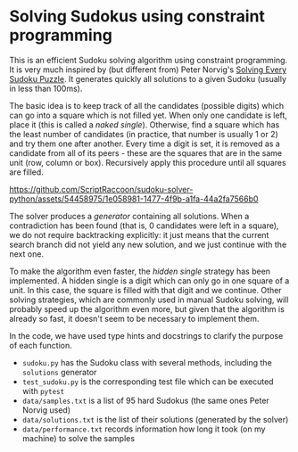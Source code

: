 # Solving Sudokus using constraint programming

This is an efficient Sudoku solving algorithm using constraint programming. It is very much inspired by (but different from) Peter Norvig's [Solving Every Sudoku Puzzle](https://norvig.com/sudoku.html). It generates quickly all solutions to a given Sudoku (usually in less than 100ms).

The basic idea is to keep track of all the candidates (possible digits) which can go into a square which is not filled yet. When only one candidate is left, place it (this is called a _naked single_). Otherwise, find a square which has the least number of candidates (in practice, that number is usually 1 or 2) and try them one after another. Every time a digit is set, it is removed as a candidate from all of its peers - these are the squares that are in the same unit (row, column or box). Recursively apply this procedure until all squares are filled.

https://github.com/ScriptRaccoon/sudoku-solver-python/assets/54458975/1e058981-1477-4f9b-a1fa-44a2fa7566b0

The solver produces a _generator_ containing all solutions. When a contradiction has been found (that is, 0 candidates were left in a square), we do not require backtracking explicitly: it just means that the current search branch did not yield any new solution, and we just continue with the next one.

To make the algorithm even faster, the _hidden single_ strategy has been implemented. A hidden single is a digit which can only go in one square of a unit. In this case, the square is filled with that digit and we continue. Other solving strategies, which are commonly used in manual Sudoku solving, will probably speed up the algorithm even more, but given that the algorithm is already so fast, it doesn't seem to be necessary to implement them.

In the code, we have used type hints and docstrings to clarify the purpose of each function.

-   `sudoku.py` has the Sudoku class with several methods, including the `solutions` generator
-   `test_sudoku.py` is the corresponding test file which can be executed with `pytest`
-   `data/samples.txt` is a list of 95 hard Sudokus (the same ones Peter Norvig used)
-   `data/solutions.txt` is the list of their solutions (generated by the solver)
-   `data/performance.txt` records information how long it took (on my machine) to solve the samples
